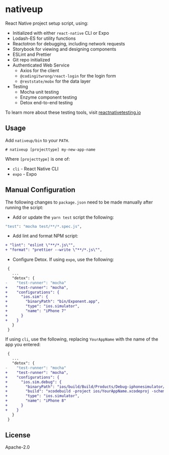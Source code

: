 # nativeup

React Native project setup script, using:

- Initialized with either `react-native` CLI or Expo
- Lodash-ES for utility functions
- Reactotron for debugging, including network requests
- Storybook for viewing and designing components
- ESLint and Prettier
- Git repo initialized
- Authenticated Web Service
  - Axios for the client
  - `@codingitwrong/react-login` for the login form
  - `@reststate/mobx` for the data layer
- Testing
  - Mocha unit testing
  - Enzyme component testing
  - Detox end-to-end testing

To learn more about these testing tools, visit [reactnativetesting.io](https://reactnativetesting.io)

## Usage

Add `nativeup/bin` to your `PATH`.

```
# nativeup [projecttype] my-new-app-name
```

Where `[projecttype]` is one of:

- `cli` - React Native CLI
- `expo` - Expo

## Manual Configuration

The following changes to `package.json` need to be made manually after running the script:

- Add or update the `yarn test` script the following:

```sh
"test": "mocha test/**/*.spec.js",
```

- Add lint and format NPM script:

```diff
+ "lint": "eslint \"**/*.js\"",
+ "format": "prettier --write \"**/*.js\"",
```

- Configure Detox. If using `expo`, use the following:

```diff
 {
   ...
   "detox": {
-    "test-runner": "mocha"
+    "test-runner": "mocha",
+    "configurations": {
+      "ios.sim": {
+        "binaryPath": "bin/Exponent.app",
+        "type": "ios.simulator",
+        "name": "iPhone 7"
+      }
+    }
   }
 }
```


If using `cli`, use the following, replacing `YourAppName` with the name of the app you entered:

```diff
 {
   ...
   "detox": {
-    "test-runner": "mocha"
+    "test-runner": "mocha",
+    "configurations": {
+      "ios.sim.debug": {
+        "binaryPath": "ios/build/Build/Products/Debug-iphonesimulator/YourAppName.app",
+        "build": "xcodebuild -project ios/YourAppName.xcodeproj -scheme YourAppName -configuration Debug -sdk iphonesimulator -derivedDataPath ios/build",
+        "type": "ios.simulator",
+        "name": "iPhone 8"
+      }
+    }
   }
 }
```

## License

Apache-2.0
